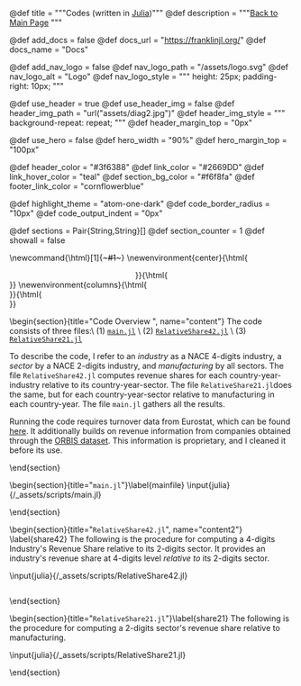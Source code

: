 
@def title       = """Codes (written in <a href="https://julialang.org" class="julia_button">Julia</a>)"""
@def description = """<a href="https://alfaromartino.github.io/nace4europe/" class="back_button">Back to Main Page</a> """



<!--  NAVBAR SPECS
  NOTE:
  - add_docs:  whether to add a pointer to your docs website
  - docs_url:  the url of the docs website (ignored if add_docs=false)
  - docs_name: how the link should be named in the navbar

  - add_nav_logo:  whether to add a logo left of the package name
  - nav_logo_path: where the logo is
-->
@def add_docs  = false
@def docs_url  = "https://franklinjl.org/"
@def docs_name = "Docs"

@def add_nav_logo   = false
@def nav_logo_path  = "/assets/logo.svg"
@def nav_logo_alt   = "Logo"
@def nav_logo_style = """
                      height:         25px;
                      padding-right:  10px;
                      """

@def use_header         = true
@def use_header_img     = false
@def header_img_path    = "url(\"assets/diag2.jpg\")"
@def header_img_style   = """
                          background-repeat: repeat;
                          """
@def header_margin_top  = "0px" <!-- 55-60px ~ touching nav bar, ME: set 0 if I disable the navigation bar -->

@def use_hero           = false
@def hero_width         = "90%"
@def hero_margin_top    = "100px"


@def header_color       = "#3f6388"
@def link_color         = "#2669DD"
@def link_hover_color   = "teal"
@def section_bg_color   = "#f6f8fa"
@def footer_link_color  = "cornflowerblue"

<!-- options "atom-one-dark" or "vs" or "github"; use lower case and replace -->
@def highlight_theme    = "atom-one-dark"
@def code_border_radius = "10px"
@def code_output_indent = "0px"


<!-- INTERNAL DEFINITIONS =====================================================
===============================================================================
These definitions are important for the good functioning of some of the
commands that are defined and used in PkgPage.jl
-->
@def sections        = Pair{String,String}[]
@def section_counter = 1
@def showall         = false


\newcommand{\html}[1]{~~~#1~~~}
\newenvironment{center}{\html{<div style="text-align:center;">}}{\html{</div>}}
\newenvironment{columns}{\html{<div class="container"><div class="row">}}{\html{</div></div>}}


<!--
============== 
PAGE
==============
-->


\begin{section}{title="Code Overview ", name="content"}
The code consists of three files:\\
(1) [`main.jl`](#mainfile) \\
(2) [`RelativeShare42.jl`](#share42) \\
(3) [`RelativeShare21.jl`](#share21) 

To describe the code, I refer to an _industry_ as a NACE 4-digits industry, a _sector_ by a NACE 2-digits industry, and _manufacturing_ by all sectors. The file `RelativeShare42.jl` computes revenue shares for each country-year-industry relative to its country-year-sector. The file `RelativeShare21.jl`does the same, but for each country-year-sector relative to manufacturing in each country-year. The file `main.jl` gathers all the results. 

Running the code requires turnover data from Eurostat, which can be found [here](https://appsso.eurostat.ec.europa.eu/nui/show.do?dataset=sbs_na_ind_r2&lang=en). It additionally builds on revenue information from companies obtained through the [ORBIS dataset](https://www.bvdinfo.com/en-gb/our-products/data/international/orbis). This information is proprietary, and I cleaned it before its use. 

\end{section}


\begin{section}{title="`main.jl`"}\label{mainfile}
\input{julia}{/_assets/scripts/main.jl} 

\end{section}


\begin{section}{title="`RelativeShare42.jl`", name="content2"} \label{share42}
The following is the procedure for computing a 4-digits Industry's Revenue Share relative to its 2-digits sector. It provides an industry's revenue share at 4-digits level *relative to* its 2-digits sector. 
 
\input{julia}{/_assets/scripts/RelativeShare42.jl} <!--_-->
```julia
```




\end{section}





\begin{section}{title="`RelativeShare21.jl`"}\label{share21}
The following is the procedure for computing a 2-digits sector's revenue share relative to manufacturing.

\input{julia}{/_assets/scripts/RelativeShare21.jl} <!--_-->

\end{section}

